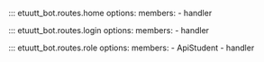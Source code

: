 ::: etuutt_bot.routes.home
    options:
        members:
            - handler

::: etuutt_bot.routes.login
    options:
        members:
            - handler

::: etuutt_bot.routes.role
    options:
        members:
            - ApiStudent
            - handler
